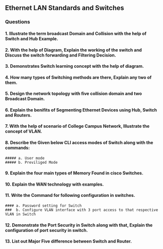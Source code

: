 ## Ethernet LAN Standards and Switches

### Questions 

#### 1. Illustrate the term broadcast Domain and Collision with the help of Switch and Hub Example.

#### 2. With the help of Diagram, Explain the working of the switch and Discuss the switch forwarding and Filtering Decision.

#### 3. Demonstrates  Switch learning concept with the help of diagram.

#### 4. How many types of Switching methods are there, Explain any two of them.

#### 5. Design the network topology with five collision domain and two Broadcast Domain.

#### 6. Explain the benifits of Segmenting Ethernet Devices using Hub, Switch and Routers.

#### 7. With the help of scenario of College Campus Network, Illustrate the concept of VLAN. 

#### 8. Describe the Given below CLI access modes of Switch along with the commands:
```
##### a. User mode
##### b. Previliged Mode
````
#### 9. Explain the four main types of Memory Found in cisco Switches.

#### 10. Explain the WAN technology with examples.

#### 11. Write the Command for following configuration in switches.
```
#### a. Password setting for Switch 
###  b. Configure VLAN interface with 3 port access to that respective VLAN in Switch 

```

#### 12. Demonstrate the Port Security in Switch along with that, Explain the configuration of port security in switch.

#### 13. List out Major Five difference between Switch and Router.
